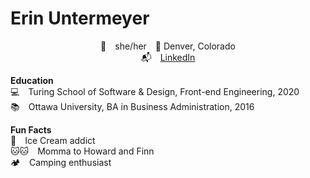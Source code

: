 # Erin Untermeyer

<p align="center">
🥳&emsp;she/her&emsp;📍 Denver, Colorado <br/>
📬&emsp;<a href="www.linkedin.com/in/erin-untermeyer"/>LinkedIn</a><br/>

**Education** <br/>
💻&emsp;Turing School of Software & Design, Front-end Engineering, 2020 <br/>
📚&emsp;Ottawa University, BA in Business Administration, 2016 <br/>


**Fun Facts** <br/>
🍦&emsp;Ice Cream addict <br/>
🐱🐱&emsp;Momma to Howard and Finn <br/>
🏕&emsp;Camping enthusiast <br/>

